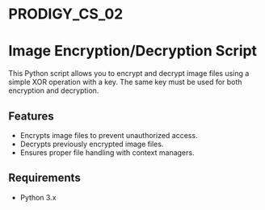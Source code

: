 # PRODIGY_CS_02
# Image Encryption/Decryption Script

This Python script allows you to encrypt and decrypt image files using a simple XOR operation with a key. The same key must be used for both encryption and decryption.

## Features

- Encrypts image files to prevent unauthorized access.
- Decrypts previously encrypted image files.
- Ensures proper file handling with context managers.

## Requirements

- Python 3.x
